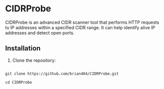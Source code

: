 # CIDRProbe

CIDRProbe is an advanced CIDR scanner tool that performs HTTP requests to IP addresses within a specified CIDR range. It can help identify alive IP addresses and detect open ports.

## Installation

1. Clone the repository:

```shell

git clone https://github.com/brian404/CIDRProbe.git

cd CIDRProbe

